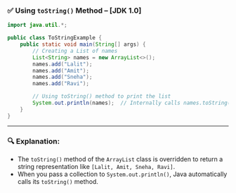 ### ✅ **Using `toString()` Method – \[JDK 1.0]**

```java
import java.util.*;

public class ToStringExample {
    public static void main(String[] args) {
        // Creating a List of names
        List<String> names = new ArrayList<>();
        names.add("Lalit");
        names.add("Amit");
        names.add("Sneha");
        names.add("Ravi");

        // Using toString() method to print the list
        System.out.println(names);  // Internally calls names.toString()
    }
}
```

---

### 🔍 **Explanation:**

* The `toString()` method of the `ArrayList` class is overridden to return a string representation like `[Lalit, Amit, Sneha, Ravi]`.
* When you pass a collection to `System.out.println()`, Java automatically calls its `toString()` method.
